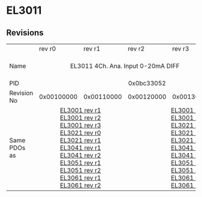 # EL3011

## Revisions
<table>
<tr>
<td></td>
<td>rev r0</td>
<td>rev r1</td>
<td>rev r2</td>
<td>rev r3</td>
<td>rev r4</td>
</tr>
<tr>
<td>Name</td>
<td colspan=4 align="center">EL3011 4Ch. Ana. Input 0-20mA DIFF</td>
<td>EL3011 1Ch. Ana. Input 0-20mA DIFF</td>
</tr>
<tr>
<td>PID</td>
<td colspan=5 align="center">0x0bc33052</td>
</tr>
<tr>
<td>Revision No</td>
<td>0x00100000</td>
<td>0x00110000</td>
<td>0x00120000</td>
<td>0x00130000</td>
<td>0x00140000</td>
</tr>
<tr>
<td>Same PDOs as</td>
<td colspan=2 align="center"><a href="EL3001.md">EL3001 rev r1</a><br/><a href="EL3001.md">EL3001 rev r2</a><br/><a href="EL3001.md">EL3001 rev r3</a><br/><a href="EL3021.md">EL3021 rev r0</a><br/><a href="EL3021.md">EL3021 rev r1</a><br/><a href="EL3041.md">EL3041 rev r1</a><br/><a href="EL3041.md">EL3041 rev r2</a><br/><a href="EL3051.md">EL3051 rev r1</a><br/><a href="EL3051.md">EL3051 rev r2</a><br/><a href="EL3061.md">EL3061 rev r1</a><br/><a href="EL3061.md">EL3061 rev r2</a></td>
<td colspan=3 align="center"><a href="EL3001.md">EL3001 rev r4</a><br/><a href="EL3001.md">EL3001 rev r5</a><br/><a href="EL3021.md">EL3021 rev r2</a><br/><a href="EL3021.md">EL3021 rev r3</a><br/><a href="EL3021.md">EL3021 rev r4</a><br/><a href="EL3041.md">EL3041 rev r3</a><br/><a href="EL3041.md">EL3041 rev r4</a><br/><a href="EL3051.md">EL3051 rev r3</a><br/><a href="EL3051.md">EL3051 rev r4</a><br/><a href="EL3061.md">EL3061 rev r3</a><br/><a href="EL3061.md">EL3061 rev r4</a></td>
</tr>
</table>
